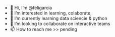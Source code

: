 - 👋 Hi, I’m @feligarcia
- 👀 I’m interested in learning, colaborate, 
- 🌱 I’m currently learning data sciencie & python
- 💞️ I’m looking to collaborate on interactive teams
- 📫 How to reach me >> pending

<!---
feligarcia/feligarcia is a ✨ special ✨ repository because its `README.md` (this file) appears on your GitHub profile.
You can click the Preview link to take a look at your changes.
--->
